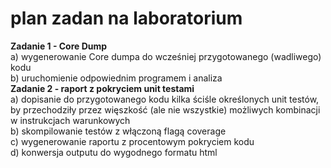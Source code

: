 # plan zadan na laboratorium
**Zadanie 1 - Core Dump**<br/> 
a) wygenerowanie Core dumpa do wcześniej przygotowanego (wadliwego) kodu<br/>
b) uruchomienie odpowiednim programem i analiza<br/>
**Zadanie 2 - raport z pokryciem unit testami** <br/>
a) dopisanie do przygotowanego kodu kilka ściśle określonych unit testów, by przechodziły przez więszkość (ale nie wszystkie)
możliwych kombinacji w instrukcjach warunkowych<br/>
b) skompilowanie testów z włączoną flagą coverage<br/>
c) wygenerowanie raportu z procentowym pokryciem kodu<br/>
d) konwersja outputu do wygodnego formatu html<br/>
